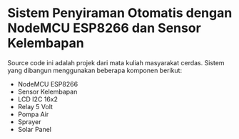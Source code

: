 # Sistem Penyiraman Otomatis dengan NodeMCU ESP8266 dan Sensor Kelembapan

Source code ini adalah projek dari mata kuliah masyarakat cerdas.
Sistem yang dibangun menggunakan beberapa komponen berikut:
- NodeMCU ESP8266
- Sensor Kelembapan
- LCD I2C 16x2
- Relay 5 Volt
- Pompa Air
- Sprayer
- Solar Panel
